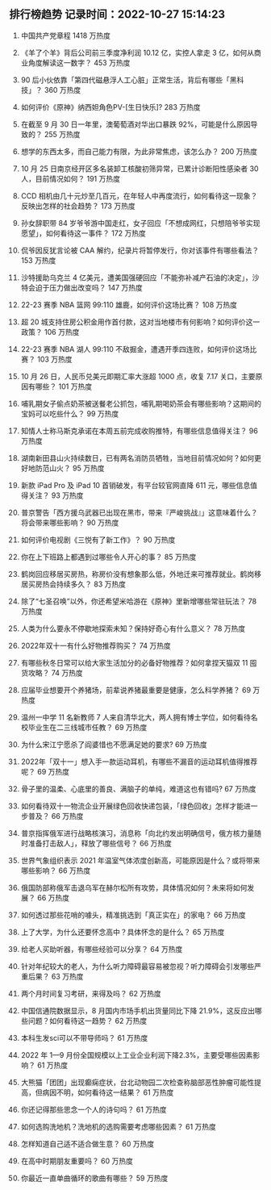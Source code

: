 
## 排行榜趋势 记录时间：2022-10-27 15:14:23
  
  1. 中国共产党章程 1418 万热度
    
  2. 《羊了个羊》背后公司前三季度净利润 10.12 亿，实控人拿走 3 亿，如何从商业角度解读这一数字？ 453 万热度
    
  3. 90 后小伙依靠「第四代磁悬浮人工心脏」正常生活，背后有哪些「黑科技」？ 360 万热度
    
  4. 如何评价《原神》纳西妲角色PV-[生日快乐]? 283 万热度
    
  5. 在截至 9 月 30 日一年里，澳葡萄酒对华出口暴跌 92%，可能是什么原因导致的？ 255 万热度
    
  6. 想学的东西太多，而自己能力有限，为此非常焦虑，该怎么办？ 200 万热度
    
  7. 10 月 25 日南京经开区多名装卸工核酸初筛异常，已累计诊断阳性感染者 30 人，目前情况如何？ 191 万热度
    
  8. CCD 相机由几十元炒至几百元，在年轻人中再度流行，如何看待这一现象？反映出怎样的社会趋势？ 173 万热度
    
  9. 孙女辞职带 84 岁爷爷游中国走红，女子回应「不想成网红，只想陪爷爷实现愿望」，如何看待这一事件？ 172 万热度
    
  10. 侃爷因反犹言论被 CAA 解约，纪录片将暂停发行，你对该事件有哪些看法？ 153 万热度
    
  11. 沙特援助乌克兰 4 亿美元，遭美国强硬回应「不能弥补减产石油的决定」，沙特会迫于压力做出改变吗？ 147 万热度
    
  12. 22-23 赛季 NBA 篮网 99:110 雄鹿，如何评价这场比赛？ 108 万热度
    
  13. 超 20 城支持住房公积金用作首付款，这对当地楼市有何影响？如何评价这一政策？ 106 万热度
    
  14. 22-23 赛季 NBA 湖人 99:110 不敌掘金，遭遇开季四连败，如何评价这场比赛？ 103 万热度
    
  15. 10 月 26 日，人民币兑美元即期汇率大涨超 1000 点，收复 7.17 关口，主要原因有哪些？ 101 万热度
    
  16. 哺乳期女子偷点奶茶被送餐老公抓包，哺乳期喝奶茶会有哪些影响？这期间的宝妈可以吃些什么？ 99 万热度
    
  17. 知情人士称马斯克承诺在本周五前完成收购推特，有哪些信息值得关注？ 96 万热度
    
  18. 湖南新田县山火持续数日，已有两名消防员牺牲，当地目前情况如何？如何更好地防范山火？ 95 万热度
    
  19. 新款 iPad Pro 及 iPad 10 首销破发，有平台较官网直降 611 元，哪些信息值得关注？ 93 万热度
    
  20. 普京警告「西方援乌武器已出现在黑市，带来『严峻挑战』」这意味着什么？将会带来哪些影响？ 90 万热度
    
  21. 如何评价电视剧《三悦有了新工作》？ 90 万热度
    
  22. 你在上下班路上都遇到过哪些令人开心的事？ 85 万热度
    
  23. 鹤岗回应移居买房热，称房价没有想象那么低，外地迁来可推荐就业。鹤岗移居买房热会持续多久？ 83 万热度
    
  24. 除了“七圣召唤”以外，你还希望米哈游在《原神》里新增哪些常驻玩法？ 78 万热度
    
  25. 人类为什么要永不停歇地探索未知？保持好奇心有什么意义？ 78 万热度
    
  26. 2022年双十一有什么好物推荐购买？ 74 万热度
    
  27. 有哪些秋冬日常可以给大家生活加分的必备好物推荐？如何拿捏天猫双 11 囤货攻略？ 74 万热度
    
  28. 应届毕业想要开个养猪场，前辈说养猪最重要是健康，怎么科学养猪？ 69 万热度
    
  29. 温州一中学 11 名新教师 7 人来自清华北大，两人拥有博士学位，如何看待名校毕业生在二三线城市任教？ 69 万热度
    
  30. 为什么宋江宁愿杀了阎婆惜也不愿满足她的要求? 69 万热度
    
  31. 2022年「双十一」想入手一款运动耳机，有哪些不漏音的运动耳机值得推荐呢？ 69 万热度
    
  32. 骨子里的温柔、心底里的善良、满脑子的单纯，难道这也有错吗? 67 万热度
    
  33. 如何看待双十一物流企业开展绿色回收快递包装，「绿色回收」怎样才能进一步普及？ 66 万热度
    
  34. 普京指挥俄军进行战略核演习，消息称「向北约发出明确信号，俄方核力量随时准备打击敌人」，释放了哪些信号？ 66 万热度
    
  35. 世界气象组织表示 2021 年温室气体浓度创新高，可能原因是什么？或将带来哪些影响？ 66 万热度
    
  36. 俄国防部称俄军击退乌军在赫尔松所有攻势，具体情况如何？未来将如何发展？ 66 万热度
    
  37. 如何透过那些花哨的噱头，精准挑选到「真正实在」的家电？ 66 万热度
    
  38. 上了大学，为什么还要怀念高中？具体怀念的是什么？ 65 万热度
    
  39. 给老人买助听器，有哪些经验可以分享？ 64 万热度
    
  40. 针对年纪较大的老人，为什么听力障碍最容易被忽视？听力障碍会引发哪些严重后果？ 63 万热度
    
  41. 两个月时间复习考研，来得及吗？ 62 万热度
    
  42. 中国信通院数据显示，8 月国内市场手机出货量同比下降 21.9%，这反应出哪些问题？如何看待这一趋势？ 62 万热度
    
  43. 本科生发sci可以不带导师吗？ 61 万热度
    
  44. 2022 年 1—9 月份全国规模以上工业企业利润下降2.3%，主要受哪些因素影响？ 61 万热度
    
  45. 大熊猫「团团」出现癫痫症状，台北动物园二次检查称脑部恶性肿瘤可能性提高，但病因不明，如何看待这一结果？ 61 万热度
    
  46. 你还记得那些思念一个人的诗句吗？ 61 万热度
    
  47. 如何选购洗地机？洗地机的选购需要考虑哪些因素？ 61 万热度
    
  48. 怎样知道自己适不适合做生意？ 60 万热度
    
  49. 在高中时期朋友重要吗？ 60 万热度
    
  50. 你最近一直单曲循环的歌曲有哪些？ 59 万热度
    